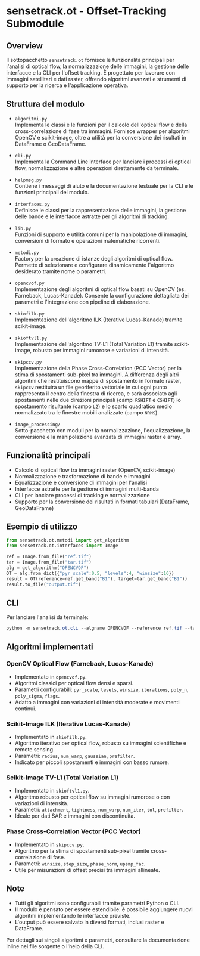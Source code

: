 # sensetrack.ot - Offset-Tracking Submodule

## Overview
Il sottopacchetto `sensetrack.ot` fornisce le funzionalità principali per l'analisi di optical flow, la normalizzazione delle immagini, la gestione delle interfacce e la CLI per l'offset tracking. È progettato per lavorare con immagini satellitari e dati raster, offrendo algoritmi avanzati e strumenti di supporto per la ricerca e l'applicazione operativa.

## Struttura del modulo
- `algoritmi.py`  
  Implementa le classi e le funzioni per il calcolo dell'optical flow e della cross-correlazione di fase tra immagini. Fornisce wrapper per algoritmi OpenCV e scikit-image, oltre a utilità per la conversione dei risultati in DataFrame o GeoDataFrame.

- `cli.py`  
  Implementa la Command Line Interface per lanciare i processi di optical flow, normalizzazione e altre operazioni direttamente da terminale.

- `helpmsg.py`  
  Contiene i messaggi di aiuto e la documentazione testuale per la CLI e le funzioni principali del modulo.

- `interfaces.py`  
  Definisce le classi per la rappresentazione delle immagini, la gestione delle bande e le interfacce astratte per gli algoritmi di tracking.

- `lib.py`  
  Funzioni di supporto e utilità comuni per la manipolazione di immagini, conversioni di formato e operazioni matematiche ricorrenti.

- `metodi.py`  
  Factory per la creazione di istanze degli algoritmi di optical flow. Permette di selezionare e configurare dinamicamente l'algoritmo desiderato tramite nome o parametri.

- `opencvof.py`  
  Implementazione degli algoritmi di optical flow basati su OpenCV (es. Farneback, Lucas-Kanade). Consente la configurazione dettagliata dei parametri e l'integrazione con pipeline di elaborazione.

- `skiofilk.py`  
  Implementazione dell'algoritmo ILK (Iterative Lucas-Kanade) tramite scikit-image.

- `skioftvl1.py`  
  Implementazione dell'algoritmo TV-L1 (Total Variation L1) tramite scikit-image, robusto per immagini rumorose e variazioni di intensità.

- `skipccv.py`  
  Implementazione della Phase Cross-Correlation (PCC Vector) per la stima di spostamenti sub-pixel tra immagini. A differenza degli altri algoritmi che restituiscono mappe di spostamento in formato raster, `skipccv` restituirà un file georiferito vettoriale in cui ogni punto rappresenta il centro della finestra di ricerca, e sarà associato agli spostamenti nelle due direzioni principali (campi `RSHIFT` e `CSHIFT`) lo spostamento risultante (campo `L2`) e lo scarto quadratico medio normalizzato tra le finestre mobili analizzate (campo `NRMS`).

- `image_processing/`  
  Sotto-pacchetto con moduli per la normalizzazione, l'equalizzazione, la conversione e la manipolazione avanzata di immagini raster e array.

## Funzionalità principali
- Calcolo di optical flow tra immagini raster (OpenCV, scikit-image)
- Normalizzazione e trasformazione di bande e immagini
- Equalizzazione e conversione di immagini per l'analisi
- Interfacce astratte per la gestione di immagini multi-banda
- CLI per lanciare processi di tracking e normalizzazione
- Supporto per la conversione dei risultati in formati tabulari (DataFrame, GeoDataFrame)

## Esempio di utilizzo
```python
from sensetrack.ot.metodi import get_algorithm
from sensetrack.ot.interfaces import Image

ref = Image.from_file("ref.tif")
tar = Image.from_file("tar.tif")
alg = get_algorithm("OPENCVOF")
OT = alg.from_dict({"pyr_scale":0.5, "levels":4, "winsize":16})
result = OT(reference=ref.get_band("B1"), target=tar.get_band("B1"))
result.to_file("output.tif")
```

## CLI
Per lanciare l'analisi da terminale:
```powershell
python -m sensetrack.ot.cli --algname OPENCVOF --reference ref.tif --target tar.tif --output output.tif --winsize 16 --levels 4
```

## Algoritmi implementati

### OpenCV Optical Flow (Farneback, Lucas-Kanade)
- Implementato in `opencvof.py`.
- Algoritmi classici per optical flow densi e sparsi.
- Parametri configurabili: `pyr_scale`, `levels`, `winsize`, `iterations`, `poly_n`, `poly_sigma`, `flags`.
- Adatto a immagini con variazioni di intensità moderate e movimenti continui.

### Scikit-Image ILK (Iterative Lucas-Kanade)
- Implementato in `skiofilk.py`.
- Algoritmo iterativo per optical flow, robusto su immagini scientifiche e remote sensing.
- Parametri: `radius`, `num_warp`, `gaussian`, `prefilter`.
- Indicato per piccoli spostamenti e immagini con basso rumore.

### Scikit-Image TV-L1 (Total Variation L1)
- Implementato in `skioftvl1.py`.
- Algoritmo robusto per optical flow su immagini rumorose o con variazioni di intensità.
- Parametri: `attachment`, `tightness`, `num_warp`, `num_iter`, `tol`, `prefilter`.
- Ideale per dati SAR e immagini con discontinuità.

### Phase Cross-Correlation Vector (PCC Vector)
- Implementato in `skipccv.py`.
- Algoritmo per la stima di spostamenti sub-pixel tramite cross-correlazione di fase.
- Parametri: `winsize`, `step_size`, `phase_norm`, `upsmp_fac`.
- Utile per misurazioni di offset precisi tra immagini allineate.

## Note
- Tutti gli algoritmi sono configurabili tramite parametri Python o CLI.
- Il modulo è pensato per essere estendibile: è possibile aggiungere nuovi algoritmi implementando le interfacce previste.
- L'output può essere salvato in diversi formati, inclusi raster e DataFrame.

Per dettagli sui singoli algoritmi e parametri, consultare la documentazione inline nei file sorgente o l'help della CLI.
